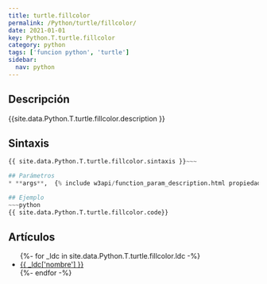 ```yaml
---
title: turtle.fillcolor
permalink: /Python/turtle/fillcolor/
date: 2021-01-01
key: Python.T.turtle.fillcolor
category: python
tags: ['funcion python', 'turtle']
sidebar: 
  nav: python
---
```


## Descripción
{{site.data.Python.T.turtle.fillcolor.description }}

## Sintaxis
~~~python
{{ site.data.Python.T.turtle.fillcolor.sintaxis }}~~~

## Parámetros
* **args**,  {% include w3api/function_param_description.html propiedad=site.data.Python.T.turtle.fillcolor valor="args" %}

## Ejemplo
~~~python
{{ site.data.Python.T.turtle.fillcolor.code}}
~~~

## Artículos
<ul>
{%- for _ldc in site.data.Python.T.turtle.fillcolor.ldc -%}
   <li>
       <a href="{{_ldc['url'] }}">{{ _ldc['nombre'] }}</a>
   </li>
{%- endfor -%}
</ul>
